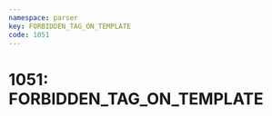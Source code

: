 ```yaml
---
namespace: parser
key: FORBIDDEN_TAG_ON_TEMPLATE
code: 1051
---
```


# 1051: FORBIDDEN_TAG_ON_TEMPLATE
